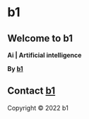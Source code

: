 # b1   
## Welcome to b1   
**Ai | Artificial intelligence**  
  
**By [b1](https://vvv.code.blog/)**  
  
  
## Contact [b1](https://b1.neocities.org/)
  
Copyright © 2022 b1
